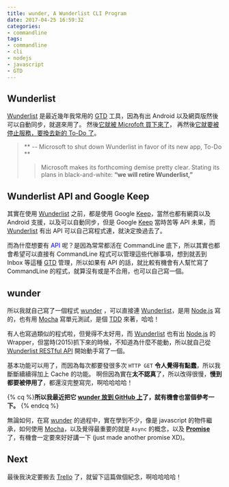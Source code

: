 ```yaml
---
title: wunder, A Wunderlist CLI Program
date: 2017-04-25 16:59:32
categories:
- commandline
tags:
- commandline
- cli
- nodejs
- javascript
- GTD
---
```


## Wunderlist

[Wunderlist] 是最近幾年我常用的 [GTD] 工具，因為有出 Android 以及網頁版然後可以自動同步，就選來用了。
然後[它就被 Microfoft 買下來了](http://technews.tw/2015/06/03/microsoft-buys-german-to-do-list-startup-6wunderkinder/)，
再然後[它就要被停止服務，要換去新的 To-Do 了](https://techcrunch.com/2017/04/19/microsoft-to-shut-down-wunderlist-in-favor-of-its-new-app-to-do/)。

<!-- more -->
> ** -- Microsoft to shut down Wunderlist in favor of its new app, To-Do **
>> Microsoft makes its forthcoming demise pretty clear.
>> Stating its plans in black-and-white: **“we will retire Wunderlist,”**


## Wunderlist API and Google Keep

其實在使用 [Wunderlist] 之前，都是使用 Google [Keep]，當然也都有網頁以及 Android 支援，以及可以自動同步，但是 Google [Keep] 當時苦等 API 未果，而 [Wunderlist] 有出 API 可以自己寫程式連，就決定換過去了。

而為什麼想要有 <font color="blue">API</font> 呢？是因為常常都活在 CommandLine 底下，所以其實也都會希望可以直接有 CommandLine 程式可以管理這些代辦事項，想到就丟到 Inbox 等這種 [GTD] 管理，所以如果有 API 的話，就比較有機會有人幫忙寫了 CommandLine 的程式，就算沒有或是不合用，也可以自己寫一個。


## wunder

所以我就自己寫了一個程式 [wunder] ，可以直接連 [Wunderlist]，是用 [Node.js] 寫的，也有用 [Mocha] 寫單元測試，是個 [TDD] 來著，哈哈！

有人也寫過類似的程式啦，但覺得不太好用，而 [Wunderlist] 也有出 [Node.js] 的 Wrapper，但當時(2015)抓下來的時候，不知道為什麼不能動，所以就自己從 [Wunderlist RESTful API] 開始動手寫了一個。

基本功能可以用了，而因為每次都要發很多次 `HTTP GET` **令人覺得有點蠢**，所以我斷斷續續得加上 Cache 的功能。
啊但因為實在**太不認真**了，所以改得很慢，**慢到都要被停用了**，都還沒完整寫完，啊哈哈哈哈！

{% cq %}**所以我最近把它 [wunder 放到 GitHub 上](https://github.com/yumaokao/wunder)了，就有機會也當個參考一下。** {% endcq %}

無論如何，在寫 [wunder] 的過程中，實在學到不少，像是 javascript 的物件繼承，如何使用 [Mocha]，以及覺得最重要的就是 `Async` 的概念，以及 **[Promise]** 了，有機會一定要來好好講一下 (just made another promise XD)。


## Next

最後我決定要搬去 [Trello] 了，就留下這篇做個紀念，啊哈哈哈哈！

[Wunderlist]: https://www.wunderlist.com/
[GTD]: https://en.wikipedia.org/wiki/Getting_Things_Done
[Keep]: https://keep.google.com/
[wunder]: https://github.com/yumaokao/wunder
[Node.js]: https://nodejs.org/en/
[Mocha]: https://mochajs.org/
[TDD]: https://en.wikipedia.org/wiki/Test-driven_development
[Wunderlist RESTful API]: https://developer.wunderlist.com/documentation
[Promise]: http://bluebirdjs.com/docs/getting-started.html
[Trello]: https://trello.com/
